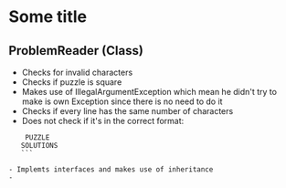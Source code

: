# Some title

## ProblemReader (Class)
  - Checks for invalid characters
  - Checks if puzzle is square
  - Makes use of IllegalArgumentException which mean he didn't try to make is own Exception since there is no need to do it
  - Checks if every line has the same number of characters
  - Does not check if it's in the correct format:
   ```
       PUZZLE
      SOLUTIONS
      ```

  - Implemts interfaces and makes use of inheritance
  -
